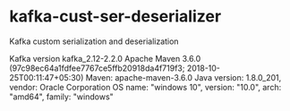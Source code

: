 # kafka-cust-ser-deserializer
Kafka custom serialization and deserialization

Kafka version kafka_2.12-2.2.0
Apache Maven 3.6.0 (97c98ec64a1fdfee7767ce5ffb20918da4f719f3; 2018-10-25T00:11:47+05:30)
Maven: apache-maven-3.6.0
Java version: 1.8.0_201, vendor: Oracle Corporation
OS name: "windows 10", version: "10.0", arch: "amd64", family: "windows"
